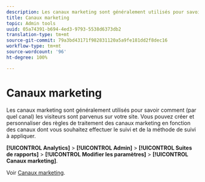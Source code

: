 ```yaml
---
description: Les canaux marketing sont généralement utilisés pour savoir comment les visiteurs sont parvenus sur votre site. Vous pouvez créer et personnaliser des règles de traitement des canaux marketing en fonction des canaux dont vous souhaitez effectuer le suivi et de la méthode de suivi à appliquer.
title: Canaux marketing
topic: Admin tools
uuid: 05a74391-b694-4ed3-9793-5538d6373db2
translation-type: tm+mt
source-git-commit: 79a3bd43171f982831120a5a9fe181dd2f8dec16
workflow-type: tm+mt
source-wordcount: '96'
ht-degree: 100%

---
```



# Canaux marketing

Les canaux marketing sont généralement utilisés pour savoir comment (par quel canal) les visiteurs sont parvenus sur votre site. Vous pouvez créer et personnaliser des règles de traitement des canaux marketing en fonction des canaux dont vous souhaitez effectuer le suivi et de la méthode de suivi à appliquer.

**[!UICONTROL Analytics]** > **[!UICONTROL Admin]** > **[!UICONTROL Suites de rapports]** > **[!UICONTROL Modifier les paramètres]** > **[!UICONTROL Canaux marketing]**.

Voir [Canaux marketing](/help/components/c-marketing-channels/analyze-mc.md).
